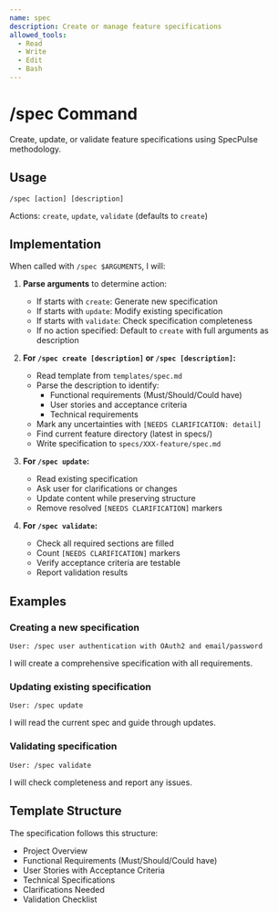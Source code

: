 ```yaml
---
name: spec
description: Create or manage feature specifications
allowed_tools:
  - Read
  - Write
  - Edit
  - Bash
---
```


# /spec Command

Create, update, or validate feature specifications using SpecPulse methodology.

## Usage
```
/spec [action] [description]
```

Actions: `create`, `update`, `validate` (defaults to `create`)

## Implementation

When called with `/spec $ARGUMENTS`, I will:

1. **Parse arguments** to determine action:
   - If starts with `create`: Generate new specification
   - If starts with `update`: Modify existing specification
   - If starts with `validate`: Check specification completeness
   - If no action specified: Default to `create` with full arguments as description

2. **For `/spec create [description]` or `/spec [description]`:**
   - Read template from `templates/spec.md`
   - Parse the description to identify:
     - Functional requirements (Must/Should/Could have)
     - User stories and acceptance criteria
     - Technical requirements
   - Mark any uncertainties with `[NEEDS CLARIFICATION: detail]`
   - Find current feature directory (latest in specs/)
   - Write specification to `specs/XXX-feature/spec.md`

3. **For `/spec update`:**
   - Read existing specification
   - Ask user for clarifications or changes
   - Update content while preserving structure
   - Remove resolved `[NEEDS CLARIFICATION]` markers

4. **For `/spec validate`:**
   - Check all required sections are filled
   - Count `[NEEDS CLARIFICATION]` markers
   - Verify acceptance criteria are testable
   - Report validation results

## Examples

### Creating a new specification
```
User: /spec user authentication with OAuth2 and email/password
```
I will create a comprehensive specification with all requirements.

### Updating existing specification
```
User: /spec update
```
I will read the current spec and guide through updates.

### Validating specification
```
User: /spec validate
```
I will check completeness and report any issues.

## Template Structure
The specification follows this structure:
- Project Overview
- Functional Requirements (Must/Should/Could have)
- User Stories with Acceptance Criteria  
- Technical Specifications
- Clarifications Needed
- Validation Checklist